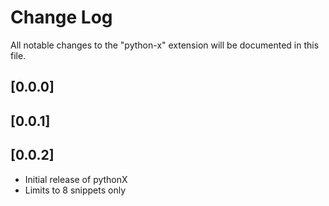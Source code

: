 # Change Log

All notable changes to the "python-x" extension will be documented in this file.

## [0.0.0]
## [0.0.1]
## [0.0.2]

- Initial release of pythonX
- Limits to 8 snippets only